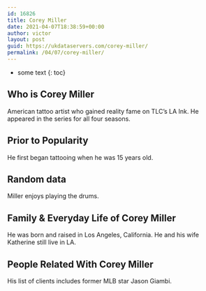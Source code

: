 ```yaml
---
id: 16826
title: Corey Miller
date: 2021-04-07T18:38:59+00:00
author: victor
layout: post
guid: https://ukdataservers.com/corey-miller/
permalink: /04/07/corey-miller/
---
```


* some text
{: toc}


## Who is Corey Miller



American tattoo artist who gained reality fame on TLC&#8217;s LA Ink. He appeared in the series for all four seasons.

                
                
                
## Prior to Popularity



He first began tattooing when he was 15 years old.

                
                
                
## Random data



Miller enjoys playing the drums.

                
                
                
## Family & Everyday Life of Corey Miller



He was born and raised in Los Angeles, California. He and his wife Katherine still live in LA.

                
                
                
## People Related With Corey Miller



His list of clients includes former MLB star Jason Giambi.

                
              
            
          
          
          